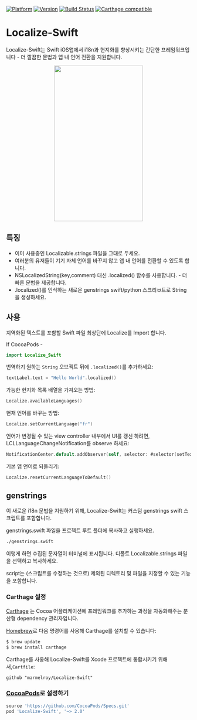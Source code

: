 [![Platform](https://img.shields.io/cocoapods/p/Localize-Swift.svg?maxAge=2592000)](http://cocoapods.org/?q=Localize-Swift)
[![Version](http://img.shields.io/cocoapods/v/Localize-Swift.svg)](http://cocoapods.org/?q=Localize-Swift)
[![Build Status](https://travis-ci.org/marmelroy/Localize-Swift.svg?branch=master)](https://travis-ci.org/marmelroy/Localize-Swift)
[![Carthage compatible](https://img.shields.io/badge/Carthage-compatible-4BC51D.svg?style=flat)](https://github.com/Carthage/Carthage)

# Localize-Swift
Localize-Swift는 Swift iOS앱에서 i18n과 현지화를 향상시키는 간단한 프레임워크입니다 - 더 깔끔한 문법과 앱 내 언어 전환을 지원합니다.

<p align="center"><img src="http://i.imgur.com/vsrpqBt.gif" width="242" height="425"/></p>

## 특징

- 이미 사용중인 Localizable.strings 파일을 그대로 두세요.
- 여러분의 유저들이 기기 자체 언어를 바꾸지 않고 앱 내 언어를 전환할 수 있도록 합니다.
- NSLocalizedString(key,comment) 대신 .localized() 함수를 사용합니다. - 더 빠른 문법을 제공합니다.
- .localized()를 인식하는 새로운 genstrings swift/python 스크리ㅂ트로 String을 생성하세요.

## 사용

지역화된 텍스트를 포함할 Swift 파일 최상단에 Localize를 Import 합니다.

If CocoaPods -
```swift
import Localize_Swift
```

번역하기 원하는 `String` 오브젝트 뒤에 `.localized()`를 추가하세요:
```swift
textLabel.text = "Hello World".localized()
```

가능한 현지화 목록 배열을 가져오는 방법:
```swift
Localize.availableLanguages()
```

현재 언어를 바꾸는 방법:
```swift
Localize.setCurrentLanguage("fr")
```

언어가 변경될 수 있는 view controller 내부에서 UI를 갱신 하려면, LCLLanguageChangeNotification를 observe 하세요:
```swift
NotificationCenter.default.addObserver(self, selector: #selector(setText), name: NSNotification.Name(LCLLanguageChangeNotification), object: nil)
```

기본 앱 언어로 되돌리기:
```swift
Localize.resetCurrentLanguageToDefault()
```

## genstrings

이 새로운 i18n 문법을 지원하기 위해, Localize-Swift는 커스텀 genstrings swift 스크립트를 포함합니다.

genstrings.swift 파일을 프로젝트 루트 폴더에 복사하고 실행하세요.

```bash
./genstrings.swift
```

이렇게 하면 수집된 문자열이 터미널에 표시됩니다. 디폴트 Localizable.strings 파일을 선택하고 복사하세요.

script는 (스크립트를 수정하는 것으로) 제외된 디렉토리 및 파일을 지정할 수 있는 기능을 포함합니다.

### Carthage 설정

[Carthage](https://github.com/Carthage/Carthage) 는 Cocoa 어플리케이션에 프레임워크를 추가하는 과정을 자동화해주는 분산형 dependency 관리자입니다.

[Homebrew](http://brew.sh/)로 다음 명령어를 사옹해 Carthage를 설치할 수 있습니다:

```bash
$ brew update
$ brew install carthage
```

Carthage를 사옹해 Localize-Swift를 Xcode 프로젝트에 통합시키기 위해서,`Cartfile`:

```ogdl
github "marmelroy/Localize-Swift"
```

### [CocoaPods](http://cocoapods.org/?q=Localize-Swift)로 설정하기
```ruby
source 'https://github.com/CocoaPods/Specs.git'
pod 'Localize-Swift', '~> 2.0'
```
